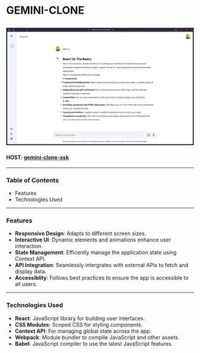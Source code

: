 # GEMINI-CLONE

## ![preview](./public/preview.png)

#### HOST: [gemini-clone-ssk](https://gemini-clone-ssk.vercel.app)

---

### Table of Contents

- Features
- Technologies Used

---

### Features

- **Responsive Design**: Adapts to different screen sizes.
- **Interactive UI**: Dynamic elements and animations enhance user interaction.
- **State Management**: Efficently manage the application state using Context API.
- **API Integration**: Seamlessly intergrates with external APIs to fetch and display data.
- **Accessiblity**: Follows best practices to ensure the app is accessible to all users.

---

### Technologies Used

- **React**: JavaScript library for building user interfaces.
- **CSS Modules**: Scoped CSS for styling components.
- **Context API**: For managing global state across the app.
- **Webpack**: Module bundler to compile JavaScript and other assets.
- **Babel**: JavaScript compiler to use the latest JavaScript features.
